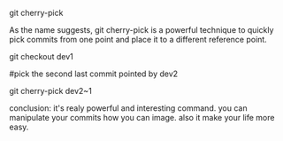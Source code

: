 
git cherry-pick

As the name suggests, git cherry-pick is a powerful technique to quickly pick commits from one point and place it to a different reference point.



git checkout dev1

#pick the second last commit pointed by dev2

git cherry-pick dev2~1   

conclusion: it's realy powerful and interesting command. 
you can manipulate your commits how you can image.
also it make your life more easy.